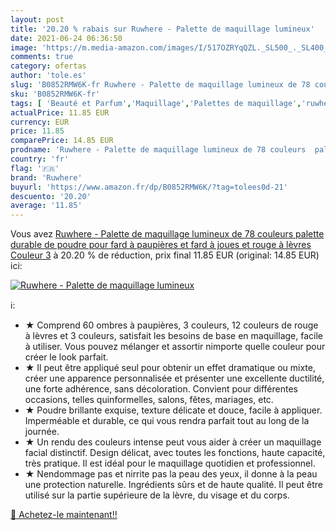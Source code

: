 ```yaml
---
layout: post
title: '20.20 % rabais sur Ruwhere - Palette de maquillage lumineux'
date: 2021-06-24 06:36:50
image: 'https://m.media-amazon.com/images/I/517OZRYqQZL._SL500_._SL400_.jpg'
comments: true
category: ofertas
author: 'tole.es'
slug: 'B0852RMW6K-fr Ruwhere - Palette de maquillage lumineux de 78 couleurs...'
sku: 'B0852RMW6K-fr'
tags: [ 'Beauté et Parfum','Maquillage','Palettes de maquillage','ruwhere', ]
actualPrice: 11.85 EUR
currency: EUR
price: 11.85
comparePrice: 14.85 EUR
prodname: 'Ruwhere - Palette de maquillage lumineux de 78 couleurs  palette durable de poudre  pour fard à paupières et fard à joues et rouge à lèvres Couleur 3'
country: 'fr'
flag: '🇫🇷'
brand: 'Ruwhere'
buyurl: 'https://www.amazon.fr/dp/B0852RMW6K/?tag=tolees0d-21'
descuento: '20.20'
average: '11.85'
---
```


Vous avez [Ruwhere - Palette de maquillage lumineux de 78 couleurs  palette durable de poudre  pour fard à paupières et fard à joues et rouge à lèvres Couleur 3](https://www.amazon.fr/dp/B0852RMW6K/?tag=tolees0d-21)  à  20.20 % de réduction, prix final  11.85 EUR (original: 14.85 EUR) ici:

[![Ruwhere - Palette de maquillage lumineux](https://m.media-amazon.com/images/I/517OZRYqQZL._SL500_._SL400_.jpg)](https://www.amazon.fr/dp/B0852RMW6K/?tag=tolees0d-21)

ℹ️:

- ★ Comprend 60 ombres à paupières, 3 couleurs, 12 couleurs de rouge à lèvres et 3 couleurs, satisfait les besoins de base en maquillage, facile à utiliser. Vous pouvez mélanger et assortir nimporte quelle couleur pour créer le look parfait.
- ★ Il peut être appliqué seul pour obtenir un effet dramatique ou mixte, créer une apparence personnalisée et présenter une excellente ductilité, une forte adhérence, sans décoloration. Convient pour différentes occasions, telles quinformelles, salons, fêtes, mariages, etc.
- ★ Poudre brillante exquise, texture délicate et douce, facile à appliquer. Imperméable et durable, ce qui vous rendra parfait tout au long de la journée.
- ★ Un rendu des couleurs intense peut vous aider à créer un maquillage facial distinctif. Design délicat, avec toutes les fonctions, haute capacité, très pratique. Il est idéal pour le maquillage quotidien et professionnel.
- ★ Nendommage pas et nirrite pas la peau des yeux, il donne à la peau une protection naturelle. Ingrédients sûrs et de haute qualité. Il peut être utilisé sur la partie supérieure de la lèvre, du visage et du corps.

[🛒 Achetez-le maintenant!!](https://www.amazon.fr/dp/B0852RMW6K/?tag=tolees0d-21)
